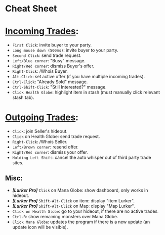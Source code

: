 # Cheat Sheet

# [Incoming Trades](https://docs.google.com/presentation/d/1XhaSSNAFGxzouc5amzAW8c_6ifToNjnsQq5UmNgLXoo/present?slide=id.g6e2508016e_0_0):


- `First Click`: invite buyer to your party.
- `Long mouse down (500ms)`: invite buyer to your party.
- `Second Click`: send trade request.
- `Left/Blue corner`: "Busy" message.
- `Right/Red corner`: dismiss Buyer's offer.
- `Right-Click`: /Whois Buyer.
- `Alt-Click`: set active offer (if you have multiple incoming trades).
- `Ctrl-Click`: "Already Sold" message.
- `Ctrl-Shift-Click`: "Still Interested?" message.
- `Click Health Globe`: highlight item in stash (must manually click relevant stash tab).


# [Outgoing Trades](https://docs.google.com/presentation/d/1XhaSSNAFGxzouc5amzAW8c_6ifToNjnsQq5UmNgLXoo/present?slide=id.g701d3dad04_0_23):

- `Click`: join Seller's hideout.
- `Click` on Health Globe: send trade request.
- `Right-Click`: /Whois Seller.
- `Left/Brown corner`: resend offer.
- `Right/Red corner`: dismiss your offer.
- `Holding Left Shift`: cancel the auto whisper out of third party trade sites.

Misc:
---
- ***[Lurker Pro]*** `Click` on Mana Globe: show dashboard, only works in hideout.
- ***[Lurker Pro]*** `Shift-Alt-Click` on item: display "Item Lurker".
- ***[Lurker Pro]*** `Shift-Alt-Click` on Map: display "Map Lurker".
- `Click on Health Globe`: go to your hideout, if there are no active trades.
- `Ctrl-R`: show remaining monsters over Mana Globe.
- `Click Mana Globe`: updates the program if there is a new update (an update icon will be visible).
